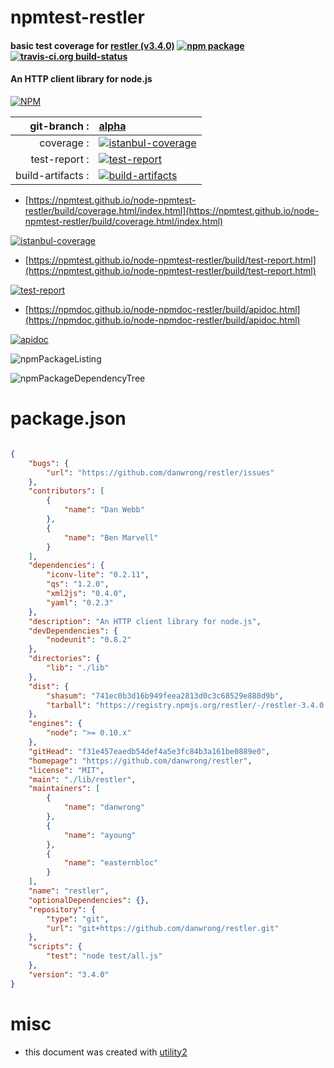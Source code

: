 # npmtest-restler

#### basic test coverage for  [restler (v3.4.0)](https://github.com/danwrong/restler)  [![npm package](https://img.shields.io/npm/v/npmtest-restler.svg?style=flat-square)](https://www.npmjs.org/package/npmtest-restler) [![travis-ci.org build-status](https://api.travis-ci.org/npmtest/node-npmtest-restler.svg)](https://travis-ci.org/npmtest/node-npmtest-restler)

#### An HTTP client library for node.js

[![NPM](https://nodei.co/npm/restler.png?downloads=true&downloadRank=true&stars=true)](https://www.npmjs.com/package/restler)

| git-branch : | [alpha](https://github.com/npmtest/node-npmtest-restler/tree/alpha)|
|--:|:--|
| coverage : | [![istanbul-coverage](https://npmtest.github.io/node-npmtest-restler/build/coverage.badge.svg)](https://npmtest.github.io/node-npmtest-restler/build/coverage.html/index.html)|
| test-report : | [![test-report](https://npmtest.github.io/node-npmtest-restler/build/test-report.badge.svg)](https://npmtest.github.io/node-npmtest-restler/build/test-report.html)|
| build-artifacts : | [![build-artifacts](https://npmtest.github.io/node-npmtest-restler/glyphicons_144_folder_open.png)](https://github.com/npmtest/node-npmtest-restler/tree/gh-pages/build)|

- [https://npmtest.github.io/node-npmtest-restler/build/coverage.html/index.html](https://npmtest.github.io/node-npmtest-restler/build/coverage.html/index.html)

[![istanbul-coverage](https://npmtest.github.io/node-npmtest-restler/build/screenCapture.buildCi.browser.%252Ftmp%252Fbuild%252Fcoverage.lib.html.png)](https://npmtest.github.io/node-npmtest-restler/build/coverage.html/index.html)

- [https://npmtest.github.io/node-npmtest-restler/build/test-report.html](https://npmtest.github.io/node-npmtest-restler/build/test-report.html)

[![test-report](https://npmtest.github.io/node-npmtest-restler/build/screenCapture.buildCi.browser.%252Ftmp%252Fbuild%252Ftest-report.html.png)](https://npmtest.github.io/node-npmtest-restler/build/test-report.html)

- [https://npmdoc.github.io/node-npmdoc-restler/build/apidoc.html](https://npmdoc.github.io/node-npmdoc-restler/build/apidoc.html)

[![apidoc](https://npmdoc.github.io/node-npmdoc-restler/build/screenCapture.buildCi.browser.%252Ftmp%252Fbuild%252Fapidoc.html.png)](https://npmdoc.github.io/node-npmdoc-restler/build/apidoc.html)

![npmPackageListing](https://npmtest.github.io/node-npmtest-restler/build/screenCapture.npmPackageListing.svg)

![npmPackageDependencyTree](https://npmtest.github.io/node-npmtest-restler/build/screenCapture.npmPackageDependencyTree.svg)



# package.json

```json

{
    "bugs": {
        "url": "https://github.com/danwrong/restler/issues"
    },
    "contributors": [
        {
            "name": "Dan Webb"
        },
        {
            "name": "Ben Marvell"
        }
    ],
    "dependencies": {
        "iconv-lite": "0.2.11",
        "qs": "1.2.0",
        "xml2js": "0.4.0",
        "yaml": "0.2.3"
    },
    "description": "An HTTP client library for node.js",
    "devDependencies": {
        "nodeunit": "0.8.2"
    },
    "directories": {
        "lib": "./lib"
    },
    "dist": {
        "shasum": "741ec0b3d16b949feea2813d0c3c68529e888d9b",
        "tarball": "https://registry.npmjs.org/restler/-/restler-3.4.0.tgz"
    },
    "engines": {
        "node": ">= 0.10.x"
    },
    "gitHead": "f31e457eaedb54def4a5e3fc84b3a161be0889e0",
    "homepage": "https://github.com/danwrong/restler",
    "license": "MIT",
    "main": "./lib/restler",
    "maintainers": [
        {
            "name": "danwrong"
        },
        {
            "name": "ayoung"
        },
        {
            "name": "easternbloc"
        }
    ],
    "name": "restler",
    "optionalDependencies": {},
    "repository": {
        "type": "git",
        "url": "git+https://github.com/danwrong/restler.git"
    },
    "scripts": {
        "test": "node test/all.js"
    },
    "version": "3.4.0"
}
```



# misc
- this document was created with [utility2](https://github.com/kaizhu256/node-utility2)
